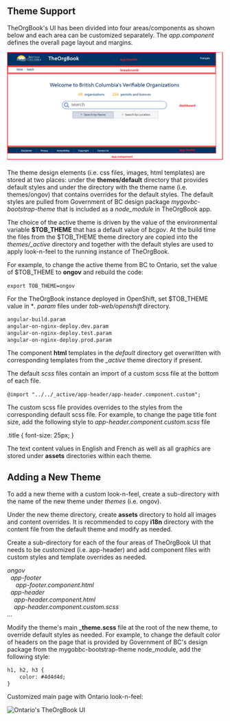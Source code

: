 ## Theme Support 

TheOrgBook's UI has been divided into four areas/components as shown below and each area can be customized separately. The *app.component* defines the overall page layout and margins.

![TheOrgBook UI areas](screenshot_mainpage.png "TheOrgBook UI areas")

The theme design elements (i.e. css files, images, html templates) are stored at two places: under the **themes/default** directory that provides default styles and under the directory with the theme name (i.e. themes/ongov) that contains overrides for the default styles. The default styles are pulled from Government of BC design package *mygovbc-bootstrap-theme* that is included as a *node_module* in TheOrgBook app. 

The choice of the active theme is driven by the value of the environmental variable **$TOB_THEME** that has a default value of *bcgov*. At the build time the files from the $TOB_THEME theme directory are copied into the *themes/_active* directory and together with the default styles are used to apply look-n-feel to the running instance of TheOrgBook.

For example, to change the active theme from BC to Ontario, set the value of $TOB_THEME to **ongov** and rebuild the code:

``` export TOB_THEME=ongov ```

For the TheOrgBook instance deployed in OpenShift, set $TOB_THEME value in **. param* files under *tob-web/openshift* directory.

```
angular-build.param
angular-on-nginx-deploy.dev.param
angular-on-nginx-deploy.test.param
angular-on-nginx-deploy.prod.param
```

The component **html** templates in the *default* directory get overwritten with corresponding templates from the *_active* theme directory if present.

The default *scss* files contain an import of a custom scss file at the bottom of each file. 

``` @import "../../_active/app-header/app-header.component.custom"; ```

The custom scss file provides overrides to the styles from the corresponding default scss file. For example, to change the page title font size, add the following style to *app-header.component.custom.scss* file

.title {
    font-size: 25px;
  }


The text content values in English and French as well as all graphics are stored under **assets** directories within each theme.

## Adding a New Theme

To add a new theme with a custom look-n-feel, create a sub-directory with the name of the new theme under *themes* (i.e. ongov).  

Under the new theme directory, create **assets** directory to hold all images and content overrides. It is recommended to copy **i18n** directory with the content file from the default theme and modify as needed.

Create a sub-directory for each of the four areas of TheOrgBook UI that needs to be customized (i.e. app-header) and add component files with custom styles and template overrides as needed.

<i>
ongov<br/>
&nbsp;&nbsp;app-footer<br/>
&nbsp;&nbsp;&nbsp;&nbsp;
app-footer.component.html<br/>
&nbsp;&nbsp;app-header</br>
&nbsp;&nbsp;&nbsp;&nbsp;app-header.component.html<br/>
&nbsp;&nbsp;&nbsp;&nbsp;app-header.component.custom.scss<br/>
...</i>

Modify the theme's main **_theme.scss** file at the root of the new theme, to override default styles as needed. For example, to change the default color of headers on the page that is provided by Government of BC's design package from the mygobbc-bootstrap-theme node_module, add the following style:

```
h1, h2, h3 {
    color: #4d4d4d;
}
```

Customized main page with Ontario look-n-feel:

![Ontario's TheOrgBook UI](TOBOntario_MainPage.png "Ontario's TheOrgBook UI")


